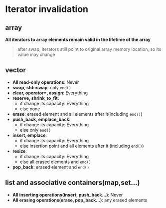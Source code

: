 # Iterator invalidation

## array

**All iterators to array elements remain valid in the lifetime of the array**

> after swap, iterators still point to original array memory location, so its value may change

## vector

- **All read-only operations**: Never
- **swap, std::swap**: only `end()`
- **clear, operator=, assign**: Everything
- **reserve, shrink_to_fit:** 
  - if change its capacity: Everything
  - else none
- **erase**: erased element and all elements after it(including `end()`)
- **push_back, emplace_back**: 
  - if change its capacity: Everything
  - else only `end()`
- **insert, emplace**:
  - if change its capacity: Everything
  - else insertion point and all elements after it (including `end()`)
- **resize**:
  - if change its capacity: Everything
  - else all erased elements and `end()`
- **pop_back**: erased element and `end()`

## list and associative containers(map,set...)

- **All inserting operations(insert, push_back...)**: Never
- **All erasing operations(erase, pop_back...)**: any erased elements